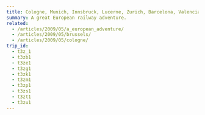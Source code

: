 ```yaml
---
title: Cologne, Munich, Innsbruck, Lucerne, Zurich, Barcelona, Valencia and Paris
summary: A great European railway adventure.
related:
  - /articles/2009/05/a_european_adventure/
  - /articles/2009/05/brussels/
  - /articles/2009/05/cologne/
trip_id:
  - t3z_1
  - t3zb1
  - t3ze1
  - t3zg1
  - t3zk1
  - t3zm1
  - t3zp1
  - t3zs1
  - t3zt1
  - t3zu1
---
```

